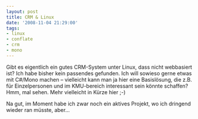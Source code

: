 ```yaml
---
layout: post
title: CRM & Linux
date: '2008-11-04 21:29:00'
tags:
- linux
- conflate
- crm
- mono
---
```


Gibt es eigentlich ein gutes CRM-System unter Linux, dass nicht webbasiert ist? Ich habe bisher kein passendes gefunden. Ich will sowieso gerne etwas mit C#/Mono machen &#8211; vielleicht kann man ja hier eine Basislösung, die z.B. für Einzelpersonen und im KMU-bereich interessant sein könnte schaffen?
Hmm, mal sehen. Mehr vielleicht in Kürze hier ;-)

Na gut, im Moment habe ich zwar noch ein aktives Projekt, wo ich dringend wieder ran müsste, aber&#8230;